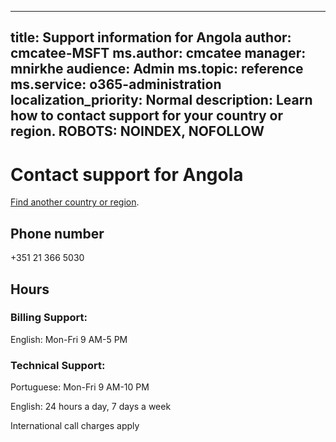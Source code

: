 ﻿
---                                
title: Support information for Angola
author: cmcatee-MSFT
ms.author: cmcatee
manager: mnirkhe
audience: Admin
ms.topic: reference
ms.service: o365-administration
localization_priority: Normal
description: Learn how to contact support for your country or region.
ROBOTS: NOINDEX, NOFOLLOW
---

# Contact support for Angola

[Find another country or region](CernSupportTest1.md). <!--This should go to the parent "Contact support" topic-->

## Phone number
+351 21 366 5030

## Hours
### Billing Support:

English: Mon-Fri 9 AM-5 PM

### Technical Support:

Portuguese: Mon-Fri 9 AM-10 PM

English: 24 hours a day, 7 days a week

International call charges apply


